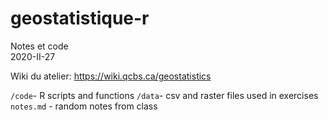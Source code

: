 # geostatistique-r
Notes et code  
2020-II-27  

Wiki du atelier: https://wiki.qcbs.ca/geostatistics  

`/code`- R scripts and functions
`/data`- csv and raster files used in exercises
`notes.md` - random notes from class
